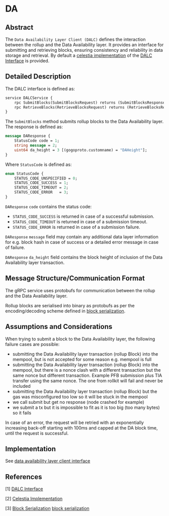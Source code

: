# DA

## Abstract

The `Data Availability Layer Client (DALC)` defines the interaction between the rollup and the Data Availability layer. It provides an interface for submitting and retrieving blocks, ensuring consistency and reliability in data storage and retrieval. By default a [celestia implementation] of the [DALC Interface][data availability layer client interface] is provided.

## Detailed Description

The DALC interface is defined as:

```protobuf
service DALCService {
	rpc SubmitBlocks(SubmitBlocksRequest) returns (SubmitBlocksResponse) {}
	rpc RetrieveBlocks(RetrieveBlocksRequest) returns (RetrieveBlocksResponse) {}
}
```

The `SubmitBlocks` method submits rollup blocks to the Data Availability layer. The response is defined as:

```protobuf
message DAResponse {
	StatusCode code = 1;
	string message = 2;
	uint64 da_height = 3 [(gogoproto.customname) = "DAHeight"];
}
```

Where `StatusCode` is defined as:

```protobuf
enum StatusCode {
	STATUS_CODE_UNSPECIFIED = 0;
	STATUS_CODE_SUCCESS = 1;
	STATUS_CODE_TIMEOUT = 2;
	STATUS_CODE_ERROR   = 3;
}
```

`DAResponse` `code` contains the status code:

* `STATUS_CODE_SUCCESS` is returned in case of a successful submission.
* `STATUS_CODE_TIMEOUT` is returned in case of a submission timeout.
* `STATUS_CODE_ERROR` is returned in case of a submission failure.

`DAResponse` `message` field may contain any additional data layer information for e.g. block hash in case of success or a detailed error message in case of failure.

`DAResponse` `da_height` field contains the block height of inclusion of the Data Availability layer transaction.

## Message Structure/Communication Format

The gRPC service uses protobufs for communication between the rollup and the Data Availability layer.

Rollup blocks are serialised into binary as protobufs as per the encoding/decoding scheme defined in [block serialization].

## Assumptions and Considerations

When trying to submit a block to the Data Availability layer, the following failure cases are possible:

* submitting the Data Availability layer transaction (rollup Block) into the mempool, but is not accepted for some reason e.g. mempool is full
* submitting the Data Availability layer transaction (rollup Block) into the mempool, but there is a nonce clash with a different transaction but the same nonce but different transaction. Example PFB submission plus TIA transfer using the same nonce. The one from rollkit will fail and never be included
* submitting the Data Availability layer transaction (rollup Block) but the gas was misconfigured too low so it will be stuck in the mempool
* we call submit but get no response (node crashed for example)
* we submit a tx but it is impossible to fit as it is too big (too many bytes) so it fails

In case of an error, the request will be retried with an exponentially increasing back-off starting with 100ms and capped at the DA block time, until the request is successful.

## Implementation

See [data availability layer client interface]

## References

[1] [DALC Interface][data availability layer client interface]

[2] [Celestia Implementation][celestia implementation]

[3] [Block Serialization] [block serialization]

[data availability layer client interface]: https://github.com/rollkit/rollkit/blob/v0.11.4/proto/dalc/dalc.proto
[celestia implementation]: https://github.com/rollkit/rollkit/tree/v0.11.4/da/celestia
[block serialization]: https://github.com/rollkit/rollkit/tree/v0.11.4/types/serialization.go
